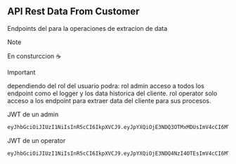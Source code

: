## API Rest Data From Customer

Endpoints del para la operaciones de extracion de data

> [!NOTE]
> En consturccion ☕

> [!IMPORTANT]
> dependiendo del rol del usuario podra: 
> rol admin acceso a todos los endpoint como el logger y los data historica del cliente.
> rol operator solo acceso a los endpoint para extraer data del cliente para sus procesos.

JWT de un admin

```bash
eyJhbGciOiJIUzI1NiIsInR5cCI6IkpXVCJ9.eyJpYXQiOjE3NDQ3OTMxMDUsImV4cCI6MTc2MDM0NTEwNSwiaWQiOjEsInVzZXJuYW1lIjoiYXdhbGtlciIsImZ1bGxuYW1lIjoiQWxsYW4gV2Fsa2VyIiwicm9sIjoiYWRtaW4ifQ.raFWDYlhmmz5d_l_IrN4LNzJBa4IkxHtC5CIoFyuMvI
```

JWT de un operator

```bash
eyJhbGciOiJIUzI1NiIsInR5cCI6IkpXVCJ9.eyJpYXQiOjE3NDQ4NzI4OTEsImV4cCI6MTc2MDQyNDg5MSwiaWQiOjUsInVzZXJuYW1lIjoibWlrYXNhX2Fja2VybWFuIiwiZnVsbG5hbWUiOiJNaWthc2EgQWNrZXJtYW4iLCJyb2wiOiJvcGVyYXRvciJ9.MlxAMpEigJZ8D5BqDoNg4oTZUrbaiIw86Gqk_gwFpN4
```
